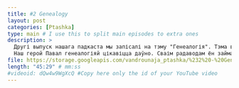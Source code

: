 ```yaml
---
title: #2 Genealogy
layout: post
categories: [Ptashka]
type: main # I use this to split main episodes to extra ones
description: >
  Другі выпуск нашага падкаста мы запісалі на тэму "Генеалогія". Тэма вельмі цікавая і запатрабаваная як ніколі ў Беларусі. Генеалогія -- гэта пра здаровы эгаізм. Веданне сваёй сям'і і іх жыцця можа дапамагчы раскрыць уласны патэнцыял і зразумець і знайсці агульныя з продкамі рысы. Згадзіцеся, што вельмі карысная інфармацыя.
  Наш герой Павал генеалогіяй цікавіцца даўно. Сваім радаводам ён займаецца з 2000-х гг. Пра гэты захапляльны пакручасты шлях пошуку продкаў "Вадроўная пташка" паразмаўляла з Пашам.
file: https://storage.googleapis.com/vandrounaja_ptashka/%232%20-%20Genealogy.mp3
length: "45:29" # mm:ss
#videoid: dQw4w9WgXcQ #Copy here only the id of your YouTube video
---
```

